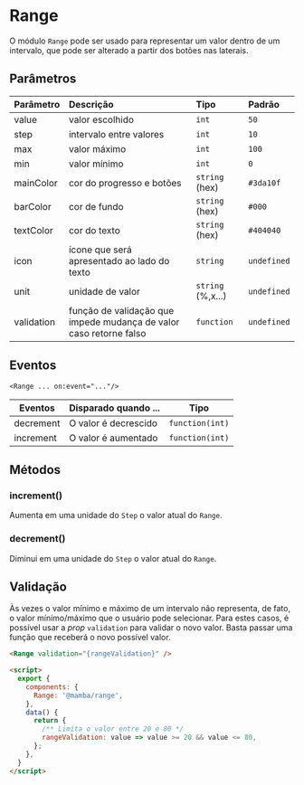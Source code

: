 # Range

O módulo `Range` pode ser usado para representar um valor dentro de um intervalo, que pode ser alterado a partir dos botões nas laterais.

## Parâmetros

| Parâmetro  | Descrição                                                          | Tipo              | Padrão      |
| :--------- | :----------------------------------------------------------------- | :---------------- | :---------- |
| value      | valor escolhido                                                    | `int`             | `50`        |
| step       | intervalo entre valores                                            | `int`             | `10`        |
| max        | valor máximo                                                       | `int`             | `100`       |
| min        | valor mínimo                                                       | `int`             | `0`         |
| mainColor  | cor do progresso e botões                                          | `string` (hex)    | `#3da10f`   |
| barColor   | cor de fundo                                                       | `string` (hex)    | `#000`      |
| textColor  | cor do texto                                                       | `string` (hex)    | `#404040`   |
| icon       | ícone que será apresentado ao lado do texto                        | `string`          | `undefined` |
| unit       | unidade de valor                                                   | `string` (%,x...) | `undefined` |
| validation | função de validação que impede mudança de valor caso retorne falso | `function`        | `undefined` |

## Eventos

`<Range ... on:event="..."/>`

| Eventos   | Disparado quando ... | Tipo            |
| --------- | -------------------- | --------------- |
| decrement | O valor é decrescido | `function(int)` |
| increment | O valor é aumentado  | `function(int)` |

## Métodos

### increment()

Aumenta em uma unidade do `Step` o valor atual do `Range`.

### decrement()

Diminui em uma unidade do `Step` o valor atual do `Range`.

## Validação

Às vezes o valor mínimo e máximo de um intervalo não representa, de fato, o valor mínimo/máximo que o usuário pode selecionar. Para estes casos, é possível usar a _prop_ `validation` para validar o novo valor. Basta passar uma função que receberá o novo possível valor.

```html
<Range validation="{rangeValidation}" />

<script>
  export {
    components: {
      Range: '@mamba/range',
    },
    data() {
      return {
        /** Limita o valor entre 20 e 80 */
        rangeValidation: value => value >= 20 && value <= 80,
      };
    },
  }
</script>
```

